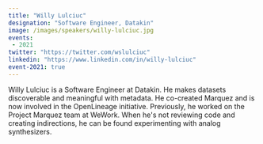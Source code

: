 ```yaml
---
title: "Willy Lulciuc"
designation: "Software Engineer, Datakin"
image: /images/speakers/willy-lulciuc.jpg
events:
 - 2021
twitter: "https://twitter.com/wslulciuc"
linkedin: "https://www.linkedin.com/in/willy-lulciuc"
event-2021: true
---
```


Willy Lulciuc is a Software Engineer at Datakin. He makes datasets discoverable and meaningful with metadata. He co-created Marquez and is now involved in the OpenLineage initiative. Previously, he worked on the Project Marquez team at WeWork. When he's not reviewing code and creating indirections, he can be found experimenting with analog synthesizers.